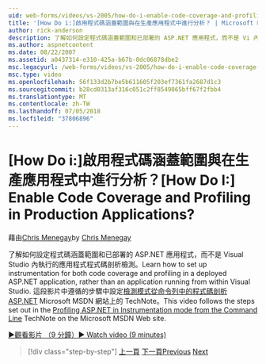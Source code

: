 ```yaml
---
uid: web-forms/videos/vs-2005/how-do-i-enable-code-coverage-and-profiling-in-production-applications
title: '[How Do i:]啟用程式碼涵蓋範圍與在生產應用程式中進行分析？ | Microsoft Docs'
author: rick-anderson
description: 了解如何設定程式碼涵蓋範圍和已部署的 ASP.NET 應用程式，而不是 Vi 內執行的應用程式程式碼剖析檢測...
ms.author: aspnetcontent
ms.date: 08/22/2007
ms.assetid: a0437314-e310-425a-b67b-0dc06878dbe2
msc.legacyurl: /web-forms/videos/vs-2005/how-do-i-enable-code-coverage-and-profiling-in-production-applications
msc.type: video
ms.openlocfilehash: 56f133d2b7be5b611605f203ef7361fa2687d1c3
ms.sourcegitcommit: b28cd0313af316c051c2ff8549865bff67f2fbb4
ms.translationtype: MT
ms.contentlocale: zh-TW
ms.lasthandoff: 07/05/2018
ms.locfileid: "37806896"
---
```

<a name="how-do-i-enable-code-coverage-and-profiling-in-production-applications"></a><span data-ttu-id="7a75e-104">[How Do i:]啟用程式碼涵蓋範圍與在生產應用程式中進行分析？</span><span class="sxs-lookup"><span data-stu-id="7a75e-104">[How Do I:] Enable Code Coverage and Profiling in Production Applications?</span></span>
====================
<span data-ttu-id="7a75e-105">藉由[Chris Menegay](https://twitter.com/CMenegay)</span><span class="sxs-lookup"><span data-stu-id="7a75e-105">by [Chris Menegay](https://twitter.com/CMenegay)</span></span>

<span data-ttu-id="7a75e-106">了解如何設定程式碼涵蓋範圍和已部署的 ASP.NET 應用程式，而不是 Visual Studio 內執行的應用程式程式碼剖析檢測。</span><span class="sxs-lookup"><span data-stu-id="7a75e-106">Learn how to set up instrumentation for both code coverage and profiling in a deployed ASP.NET application, rather than an application running from within Visual Studio.</span></span> <span data-ttu-id="7a75e-107">這段影片中遵循的步驟中設定[檢測模式從命令列中的程式碼剖析 ASP.NET](https://msdn.microsoft.com/teamsystem/aa718860.aspx) Microsoft MSDN 網站上的 TechNote。</span><span class="sxs-lookup"><span data-stu-id="7a75e-107">This video follows the steps set out in the [Profiling ASP.NET in Instrumentation mode from the Command Line](https://msdn.microsoft.com/teamsystem/aa718860.aspx) TechNote on the Microsoft MSDN Web site.</span></span>

[<span data-ttu-id="7a75e-108">&#9654;觀看影片 （9 分鐘）</span><span class="sxs-lookup"><span data-stu-id="7a75e-108">&#9654; Watch video (9 minutes)</span></span>](https://channel9.msdn.com/Blogs/ASP-NET-Site-Videos/how-do-i-enable-code-coverage-and-profiling-in-production-applications)

> [!div class="step-by-step"]
> <span data-ttu-id="7a75e-109">[上一頁](how-do-i-run-unit-tests-against-a-deployed-database.md)
> [下一頁](web-deployment-projects.md)</span><span class="sxs-lookup"><span data-stu-id="7a75e-109">[Previous](how-do-i-run-unit-tests-against-a-deployed-database.md)
[Next](web-deployment-projects.md)</span></span>
